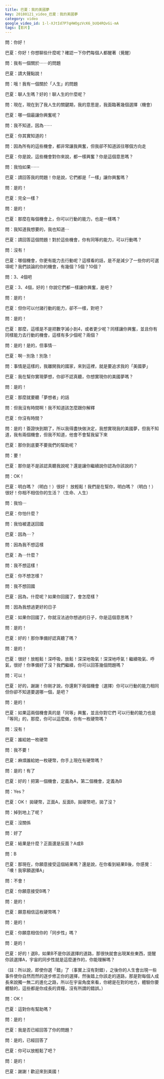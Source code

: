 ```yaml
---
title: 巴夏：我的美國夢
key: 20180121_video_巴夏：我的美國夢
category: video
google_video_id: 1-l-XJtId7P7qHWOgzVcK6_bUQ4RQvGi-mA
tags: [影片]
---
```


問：你好！

巴夏：你好！你想聊些什麼呢？確認一下你們每個人都醒著（覺醒）

問：我有一個關於⋯⋯的問題

巴夏：請大聲點說！

問：哦！我有一個關於「人生」的問題

巴夏：聊人生嗎？好的！聊人生的什麼呢？

問：現在，現在到了我人生的關鍵期，我的意思是，我面臨著幾個選擇（機會）

巴夏：哪一個最讓你興奮呢？

問：我不知道，因為⋯⋯

巴夏：你其實知道的！

問：因為所有的這些機會，都非常讓我興奮，但我卻不知道該往哪個方向走

巴夏：你是說，這些機會對你來說，都一樣興奮？你是這個意思嗎？

問：我怕如果⋯⋯

巴夏：請回答我的問題！你是說，它們都是「一樣」讓你興奮嗎？

問：是的！

巴夏：完全一樣？

問：是的！

巴夏：那麼在每個機會上，你可以行動的能力，也是一樣嗎？

問：我知道我想要的，我也知道⋯

巴夏：請回答這個問題！對於這些機會，你有同等的能力，可以行動嗎？

問：沒有！

巴夏：哪個機會，你更有能力去行動呢？這樣看的話，是不是減少了一些你的可選項呢？我們談論的你的機會，有幾個？5個？10個？

問：3、4個吧

巴夏：3、4個，好的！你說它們都一樣讓你興奮，是吧？

問：是的！

巴夏：但你可以付諸行動的能力，卻不一樣，對吧？

問：是的！

巴夏：那麼，這樣是不是把數字減小到4，或者更少呢？同樣讓你興奮，並且你有同樣能力去行動的機會，這樣有多少個呢？兩個？

問：是的！是的，但事情⋯

巴夏：啊⋯別急！別急！

問：事情是這樣的，我離開我的國家，來到這裡，就是要追求我的「美國夢」

巴夏：我在幫你實現夢想，你卻不認真聽，你想實現你的美國夢嗎？

問：是的！

巴夏：那麼就要聽「夢想者」的話

問：但我沒有時間啊！我不知道該怎麼跟你解釋

巴夏：你沒有時間？

問：是的！簽證快到期了，所以我得盡快做決定，我想實現我的美國夢，但我不知道，我有兩個機會，但我不知道，他會不會幫我留下來

巴夏：那你到底要不要我們的幫助呢？

問：要！

巴夏：那你是不是該認真聽我說呢？還是讓你繼續說你認為你該說的？

問：OK！

巴夏：明白嗎？（明白！）很好！ 放輕鬆！我們是在幫你，明白嗎？（明白！）很好！你相不相信你的生活？（生命、人生）

問：我怕⋯

巴夏：你怕什麼？

問：我怕被遣送回國

巴夏：因為⋯？

問：因為我不想這樣

巴夏：為⋯什麼？

問：我不想這樣！

巴夏：你不想怎樣？

問：我不想回國

巴夏：因為，什麼呢？如果你回國了，會怎麼樣？

問：因為我想過更好的日子

巴夏：如果你回國了，你就沒法過你想過的日子，你是這個意思嗎？

問：是的！

巴夏：好的！那你準備好認真聽了嗎？

問：是的！

巴夏：很好！放輕鬆！深呼吸，放鬆！深深地吸氣！深深地呼氣！繼續吸氣、呼氣，很好！你準備好了沒？我們繼續，你可以回答幾個問題嗎？

問：可以！

巴夏：好的，謝謝！你剛才說，你還剩下兩個機會（選擇）你可以行動的能力相同但你卻不知道要選哪一個，是吧？

問：是的！

巴夏：如果這兩個機會真的是「同等」興奮，並且你對它們 可以行動的能力也是「等同」的，那麼，你可以這麼做，你有一枚硬幣嗎？

問：沒有！

巴夏：誰給她一枚硬幣

問：我不要！

巴夏：麻煩誰給她一枚硬幣，你手上現在有硬幣嗎？

問：是的！有了

巴夏：好的！把第一個機會，定義為A，第二個機會，定義為B

問：Yes？

巴夏：OK！ 拋硬幣，正面A，反面B，拋硬幣吧，拋了沒？

問：掉到地上了呢？

巴夏：沒關係

問：好了

巴夏：結果是什麼？正面還是反面？A或B

問：B

巴夏：那現在，你願意接受這個結果嗎？還是說，在你看到結果B後，你感覺：「噢！我寧願選擇A」

問：不會！

巴夏：你願意接受B嗎？

問：是的！

巴夏：願意相信這枚硬幣嗎？

問：是的！

巴夏：你願意相信你的「同步性」嗎？

問：是的！

巴夏：好的！選B，如果B不是你該選擇的道路，那很快就會出現某些東西，提醒你該選擇A，宇宙的同步性就是這麼運作的，你能理解嗎？

（註：所以說，即使你選「錯」了（事實上沒有對錯），之後你的人生會出現一些事件使你自然而然的逐步修正你的選擇，然後踏上你該走的道路，那是對每個人成長來說獨一無二的進化之路，所以在宇宙角度來看，你總是在對的地方，體驗你要體驗的，這些都是你成長的資糧，沒有所謂的錯誤。）

問：OK！

巴夏：這對你有幫助嗎？

問：是的！

巴夏：我是否已經回答了你的問題？

問：是的，已經回答了

巴夏：你可以放輕鬆了吧？

問：是的！

巴夏：謝謝！歡迎來到美國！
